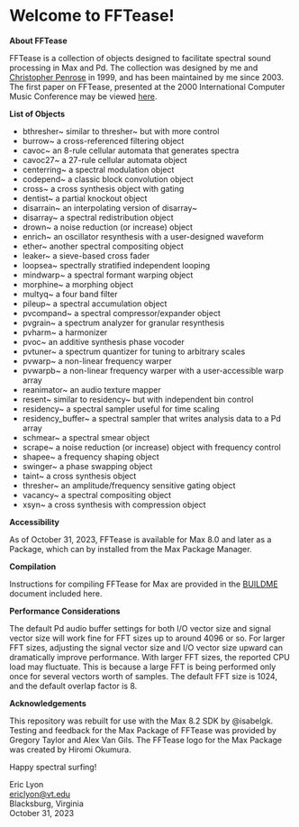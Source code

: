 # Welcome to FFTease!

**About FFTease**

FFTease is a collection of objects designed to facilitate spectral sound
processing in Max and Pd. The collection was designed by me and
<A HREF="https://soundcloud.com/christopher-penrose">Christopher Penrose</A> in 1999, and has been maintained by me since
2003. The first paper on FFTease, presented at the 2000 International Computer Music Conference
may be viewed <A HREF="https://quod.lib.umich.edu/cgi/p/pod/dod-idx/fftease-a-collection-of-spectral-signal-processors-for.pdf?c=icmc;idno=bbp2372.2000.207;format=pdf">here</A>. 

**List of Objects**

- bthresher~ similar to thresher~ but with more control
- burrow~ a cross-referenced filtering object
- cavoc~ an 8-rule cellular automata that generates spectra
- cavoc27~ a 27-rule cellular automata object
- centerring~ a spectral modulation object
- codepend~ a classic block convolution object
- cross~ a cross synthesis object with gating
- dentist~ a partial knockout object
- disarrain~ an interpolating version of disarray~
- disarray~ a spectral redistribution object
- drown~ a noise reduction (or increase) object
- enrich~ an oscillator resynthesis with a user-designed waveform
- ether~ another spectral compositing object
- leaker~ a sieve-based cross fader
- loopsea~ spectrally stratified independent looping
- mindwarp~ a spectral formant warping object
- morphine~ a morphing object
- multyq~ a four band filter
- pileup~ a spectral accumulation object
- pvcompand~ a spectral compressor/expander object
- pvgrain~ a spectrum analyzer for granular resynthesis
- pvharm~ a harmonizer
- pvoc~ an additive synthesis phase vocoder
- pvtuner~ a spectrum quantizer for tuning to arbitrary scales
- pvwarp~ a non-linear frequency warper
- pvwarpb~ a non-linear frequency warper with a user-accessible warp array
- reanimator~ an audio texture mapper
- resent~ similar to residency~ but with independent bin control
- residency~ a spectral sampler useful for time scaling
- residency_buffer~ a spectral sampler that writes analysis data to a Pd array
- schmear~ a spectral smear object
- scrape~ a noise reduction (or increase) object with frequency control
- shapee~ a frequency shaping object
- swinger~ a phase swapping object
- taint~ a cross synthesis object
- thresher~ an amplitude/frequency sensitive gating object
- vacancy~ a spectral compositing object
- xsyn~ a cross synthesis with compression object

**Accessibility**

As of October 31, 2023, FFTease is available for Max 8.0 and later as a Package, which can by installed
from the Max Package Manager.

**Compilation** 


Instructions for compiling FFTease for Max are provided in the <A HREF = "https://github.com/ericlyon/FFTease3.0-MaxMSP/blob/master/BUILDME.md">BUILDME</A> document included here.


**Performance Considerations**


The default Pd audio buffer settings for both I/O vector size and signal
vector size will work fine for FFT sizes up to around 4096 or so. For
larger FFT sizes, adjusting the signal vector size and I/O vector
size upward can dramatically improve performance. With larger FFT sizes,
the reported CPU load may fluctuate. This is because a large FFT is
being performed only once for several vectors worth of samples. The
default FFT size is 1024, and the default overlap factor is 8.


**Acknowledgements**


This repository was rebuilt for use with the Max 8.2 SDK by @isabelgk.
Testing and feedback for the Max Package of FFTease was provided by
Gregory Taylor and Alex Van Gils. The FFTease logo for the Max Package
was created by Hiromi Okumura.

Happy spectral surfing!

Eric Lyon  
ericlyon@vt.edu  
Blacksburg, Virginia  
October 31, 2023
